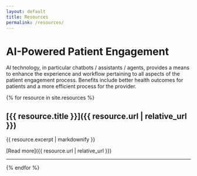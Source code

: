 ```yaml
---
layout: default
title: Resources
permalink: /resources/
---
```


# AI-Powered Patient Engagement

AI technology, in particular chatbots / assistants / agents, provides a means to enhance the experience and workflow pertaining to all aspects of the patient engagement process. Benefits include better health outcomes for patients and a more efficient process for the provider.

{% for resource in site.resources %}
## [{{ resource.title }}]({{ resource.url | relative_url }})

{{ resource.excerpt | markdownify }}

[Read more]({{ resource.url | relative_url }})

---
{% endfor %}

